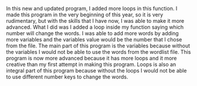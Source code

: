 In this new and updated program, I added more loops in this function. I made this program in the very beginning of this year, so it is very rudimentary, but with the skills that I have now, I was able to make it more advanced. What I did was I added a loop inside my function saying which number will change the words. I was able to add more words by adding more variables and the variables value would be the number that I chose from the file. The main part of this program is the variables because without the variables I would not be able to use the words from the wordlist file. This program is now more advanced because it has more loops and it more creative than my first attempt in making this program. Loops is also an integral part of this program because without the loops I would not be able to use different number keys to change the words.